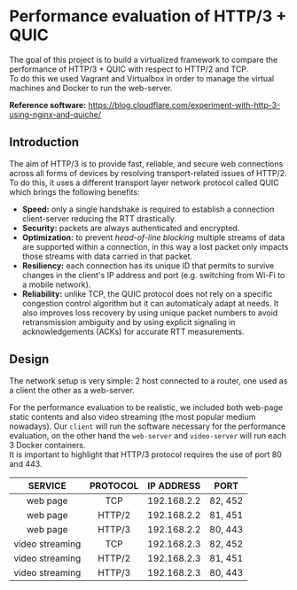 # Performance evaluation of HTTP/3 + QUIC
The goal of this project is to build a virtualized framework to compare the performance of HTTP/3 + QUIC with respect to HTTP/2 and TCP.                          
To do this we used Vagrant and Virtualbox in order to manage the virtual machines and Docker to run the web-server.

**Reference software:** https://blog.cloudflare.com/experiment-with-http-3-using-nginx-and-quiche/

## Introduction
The aim of HTTP/3 is to provide fast, reliable, and secure web connections across all forms of devices by resolving transport-related issues of HTTP/2. 
To do this, it uses a different transport layer network protocol called QUIC which brings the following benefits:
- **Speed:** only a single handshake is required to establish a connection client-server reducing the RTT drastically.
- **Security:** packets are always authenticated and encrypted.
- **Optimization:** to prevent _head-of-line blocking_ multiple streams of data are supported within a connection, in this way a lost packet only impacts those streams with data
carried in that packet.
- **Resiliency:** each connection has its unique ID that permits to survive changes in the client's IP address and port (e.g. switching from Wi-Fi to a mobile network).
- **Reliability:** unlike TCP, the QUIC protocol does not rely on a specific congestion control algorithm but it can automaticaly adapt at needs. It also improves loss recovery by
using unique packet numbers to avoid retransmission ambiguity and by using explicit signaling in acknowledgements (ACKs) for accurate RTT measurements. 

## Design
The network setup is very simple: 2 host connected to a router, one used as a client the other as a web-server.

For the performance evaluation to be realistic, we included both web-page static contents and also video streaming (the most popular medium nowadays).
Our `client` will run the software necessary for the performance evaluation, on the other hand the `web-server` and `video-server` will run each 3 Docker containers.    
It is important to highlight that HTTP/3 protocol requires the use of port 80 and 443.

| SERVICE | PROTOCOL | IP ADDRESS | PORT |
| :---: | :---: | :---: | :---:|
| web page | TCP | 192.168.2.2 | 82, 452 |
| web page | HTTP/2 | 192.168.2.2 | 81, 451 |
| web page | HTTP/3 | 192.168.2.2 | 80, 443 |
| video streaming | TCP | 192.168.2.3 | 82, 452 |
| video streaming | HTTP/2 | 192.168.2.3 | 81, 451 |
| video streaming | HTTP/3 | 192.168.2.3 | 80, 443 |

